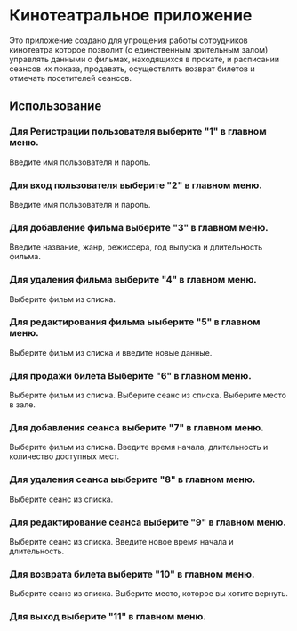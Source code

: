 # Кинотеатральное приложение

Это приложение создано для упрощения работы сотрудников кинотеатра которое позволит (с единственным зрительным залом) управлять данными о фильмах, находящихся в прокате, и расписании сеансов их показа, продавать, осуществлять возврат билетов и отмечать посетителей сеансов.

## Использование

### Для Регистрации пользователя выберите "1" в главном меню.

Введите имя пользователя и пароль.

### Для вход пользователя выберите "2" в главном меню.

Введите имя пользователя и пароль.

### Для добавление фильма выберите "3" в главном меню.

Введите название, жанр, режиссера, год выпуска и длительность фильма.

### Для удаления фильма выберите "4" в главном меню.

Выберите фильм из списка.

### Для редактирования фильма ыыберите "5" в главном меню.

Выберите фильм из списка и введите новые данные.

### Для продажи билета Выберите "6" в главном меню.

Выберите фильм из списка.
Выберите сеанс из списка.
Выберите место в зале.

### Для добавления сеанса выберите "7" в главном меню.

Выберите фильм из списка.
Введите время начала, длительность и количество доступных мест.

### Для удаления сеанса ыыберите "8" в главном меню.

Выберите сеанс из списка.

### Для редактирование сеанса выберите "9" в главном меню.

Выберите сеанс из списка.
Введите новое время начала и длительность.



### Для возврата билета выберите "10" в главном меню.

Выберите сеанс из списка.
Выберите место, которое вы хотите вернуть.

### Для выход выберите "11" в главном меню.



